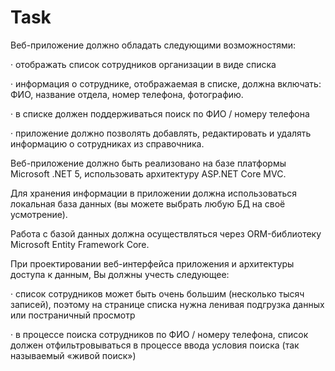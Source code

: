 # Task

Веб-приложение должно обладать следующими возможностями:

· отображать список сотрудников организации в виде списка

· информация о сотруднике, отображаемая в списке, должна включать: ФИО, название отдела, номер телефона, фотографию.

· в списке должен поддерживаться поиск по ФИО / номеру телефона

· приложение должно позволять добавлять, редактировать и удалять информацию о сотрудниках из справочника.

Веб-приложение должно быть реализовано на базе платформы Microsoft .NET 5, использовать архитектуру ASP.NET Core MVC.

Для хранения информации в приложении должна использоваться локальная база данных (вы можете выбрать любую БД на своё усмотрение).

Работа с базой данных должна осуществляться через ORM-библиотеку Microsoft Entity Framework Core.

При проектировании веб-интерфейса приложения и архитектуры доступа к данным, Вы должны учесть следующее:

· список сотрудников может быть очень большим (несколько тысяч записей), поэтому на странице списка нужна ленивая подгрузка данных или постраничный просмотр

· в процессе поиска сотрудников по ФИО / номеру телефона, список должен отфильтровываться в процессе ввода условия поиска (так называемый «живой поиск»)
